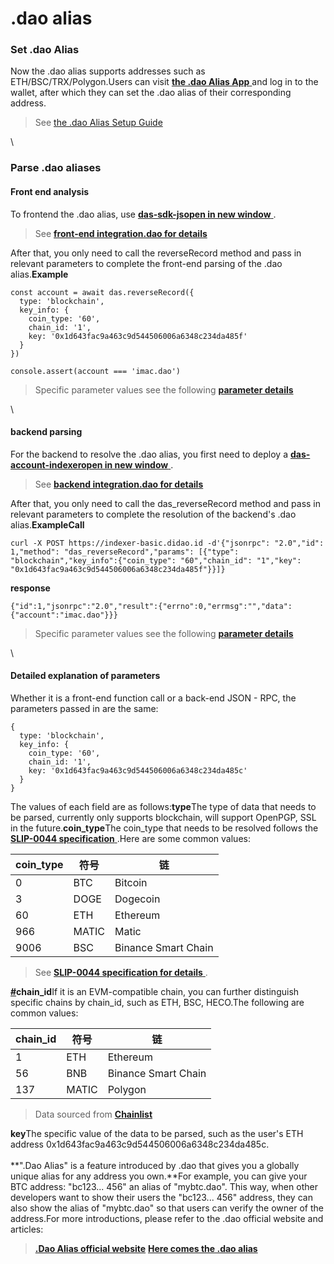 # .dao alias

### Set .dao Alias

Now the .dao alias supports addresses such as ETH/BSC/TRX/Polygon.Users can visit [**the .dao Alias App** ](https://didao.id/)and log in to the wallet, after which they can set the .dao alias of their corresponding address.

> See [the .dao Alias Setup Guide](https://didao.id/)

\


### Parse .dao aliases

#### **Front end analysis**

To frontend the .dao alias, use [**das-sdk-jsopen in new window** ](https://github.com/DIDAO-id/ENS-CN).

> See [**front-end integration.dao for details**](https://app.skiff.com/file/d853dab0-e75d-4d87-88c2-8e77f10ce95f)

After that, you only need to call the reverseRecord method and pass in relevant parameters to complete the front-end parsing of the .dao alias.**Example**

```Plaintext
const account = await das.reverseRecord({
  type: 'blockchain',
  key_info: {
    coin_type: '60',
    chain_id: '1',
    key: '0x1d643fac9a463c9d544506006a6348c234da485f'
  }
})

console.assert(account === 'imac.dao')
```

> Specific parameter values see the following [**parameter details**](https://app.skiff.com/file/d8eb025f-4341-4acc-b714-55b30c304536)

\


#### backend parsing

For the backend to resolve the .dao alias, you first need to deploy a [**das-account-indexeropen in new window** ](https://github.com/DIDAO-id/ENS-CN).

> See [**backend integration.dao for details**](https://app.skiff.com/file/69fe10fa-8fdd-44bc-a884-89168979ce4f)

After that, you only need to call the das\_reverseRecord method and pass in relevant parameters to complete the resolution of the backend's .dao alias.**ExampleCall**

```Plaintext
curl -X POST https://indexer-basic.didao.id -d'{"jsonrpc": "2.0","id": 1,"method": "das_reverseRecord","params": [{"type": "blockchain","key_info":{"coin_type": "60","chain_id": "1","key": "0x1d643fac9a463c9d544506006a6348c234da485f"}}]}
```

**response**

```Plaintext
{"id":1,"jsonrpc":"2.0","result":{"errno":0,"errmsg":"","data":{"account":"imac.dao"}}}
```

> Specific parameter values see the following [**parameter details**](https://app.skiff.com/file/d8eb025f-4341-4acc-b714-55b30c304536)

\


#### Detailed explanation of parameters

Whether it is a front-end function call or a back-end JSON - RPC, the parameters passed in are the same:

```Plaintext
{
  type: 'blockchain',
  key_info: {
    coin_type: '60',
    chain_id: '1',
    key: '0x1d643fac9a463c9d544506006a6348c234da485c'
  }
}
```

The values of each field are as follows:**type**The type of data that needs to be parsed, currently only supports blockchain, will support OpenPGP, SSL in the future.**coin\_type**The coin\_type that needs to be resolved follows the [**SLIP-0044 specification** ](https://github.com/satoshilabs/slips/blob/master/slip-0044.md).Here are some common values:

| coin\_type | 符号    | 链                   |
| ---------- | ----- | ------------------- |
| 0          | BTC   | Bitcoin             |
| 3          | DOGE  | Dogecoin            |
| 60         | ETH   | Ethereum            |
| 966        | MATIC | Matic               |
| 9006       | BSC   | Binance Smart Chain |

> See [**SLIP-0044 specification for details** ](https://github.com/satoshilabs/slips/blob/master/slip-0044.md).

[**#**](https://docs.did.id/zh/developers/dotbit-alias#chain-id)**chain\_id**If it is an EVM-compatible chain, you can further distinguish specific chains by chain\_id, such as ETH, BSC, HECO.The following are common values:

| chain\_id | 符号    | 链                   |
| --------- | ----- | ------------------- |
| 1         | ETH   | Ethereum            |
| 56        | BNB   | Binance Smart Chain |
| 137       | MATIC | Polygon             |

> Data sourced from [**Chainlist**](https://chainlist.org/)

**key**The specific value of the data to be parsed, such as the user's ETH address 0x1d643fac9a463c9d544506006a6348c234da485c.\
\
**".Dao Alias" is a feature introduced by .dao that gives you a globally unique alias for any address you own.**For example, you can give your BTC address: "bc123... 456" an alias of "mybtc.dao". This way, when other developers want to show their users the "bc123... 456" address, they can also show the alias of "mybtc.dao" so that users can verify the owner of the address.For more introductions, please refer to the .dao official website and articles:

> [**.Dao Alias official website**](https://didao.id/) [**Here comes the .dao alias**](https://didao.id/)
